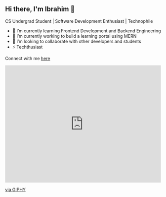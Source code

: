 ## Hi there, I'm Ibrahim 👋


CS Undergrad Student | Software Development Enthusiast | Technophile

- 🌱 I’m currently learning Frontend Development and Backend Engineering
- 🔭 I’m currently working to build a learning portal using MERN
- 👯 I’m looking to collaborate with other developers and students 
- ⚡ Techthusiast

Connect with me [here](https://www.linkedin.com/in/ibrahim-bin-umair-a99899247/)

<div style="width:100%;height:0;padding-bottom:75%;position:relative;"><iframe src="https://giphy.com/embed/qgQUggAC3Pfv687qPC" width="100%" height="100%" style="position:absolute" frameBorder="0" class="giphy-embed" allowFullScreen></iframe></div><p><a href="https://giphy.com/gifs/dommespace-domme-space-programador-qgQUggAC3Pfv687qPC">via GIPHY</a></p>



<!--
**Ibrahim-umair/Ibrahim-umair** is a ✨ _special_ ✨ repository because its `README.md` (this file) appears on your GitHub profile.

Here are some ideas to get you started:

🔭 I’m currently working on ...
- 🌱 I’m currently learning ...
- 👯 I’m looking to collaborate on ...
- 🤔 I’m looking for help with ...
- 💬 Ask me about ...
- 📫 How to reach me: ...
- 😄 Pronouns: ...
- ⚡ Fun fact: ...
-->
